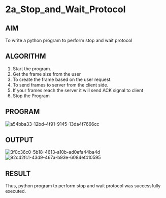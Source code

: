 # 2a_Stop_and_Wait_Protocol
## AIM 
To write a python program to perform stop and wait protocol
## ALGORITHM
1. Start the program.
2. Get the frame size from the user
3. To create the frame based on the user request.
4. To send frames to server from the client side.
5. If your frames reach the server it will send ACK signal to client
6. Stop the Program
## PROGRAM
![a54bba33-12bd-4f91-9145-13da4f7666cc](https://github.com/user-attachments/assets/fdcec162-053d-4694-9537-6c7614997b73)

## OUTPUT
![3f0c36c0-5b18-4613-a10b-ad0efa44ba4d](https://github.com/user-attachments/assets/5c74f3a1-16a5-4970-a176-186f5cf37268)
![92c42fc1-43d9-467a-b93e-6084ef410595](https://github.com/user-attachments/assets/cb5d43a7-1511-434a-8471-fb95a902aa14)

## RESULT
Thus, python program to perform stop and wait protocol was successfully executed.
